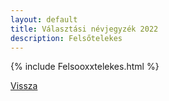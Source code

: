 ```yaml
---
layout: default
title: Választási névjegyzék 2022
description: Felsőtelekes
---
```


{% include Felsooxxtelekes.html %}

[Vissza](./)